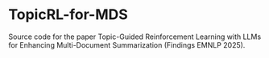 # TopicRL-for-MDS
Source code for the paper Topic-Guided Reinforcement Learning with LLMs for Enhancing Multi-Document Summarization (Findings EMNLP 2025).
